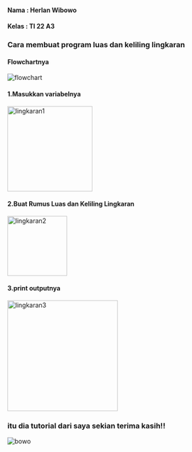 #### Nama : Herlan Wibowo
#### Kelas : TI 22 A3
### Cara membuat program luas dan keliling lingkaran
#### Flowchartnya
![flowchart](https://user-images.githubusercontent.com/106060694/198916436-6509cba4-8d73-4066-a170-d44fe814f21c.png)
#### 1.Masukkan variabelnya
<img width="191" alt="lingkaran1" src="https://user-images.githubusercontent.com/106060694/198916522-fe16624f-ddff-4c75-af05-0fa44fe04eb9.png">
    
#### 2.Buat Rumus Luas dan Keliling Lingkaran
<img width="134" alt="lingkaran2" src="https://user-images.githubusercontent.com/106060694/198916633-94dc50aa-3755-4369-a725-75b7a5d7d0eb.png">
      
#### 3.print outputnya
<img width="248" alt="lingkaran3" src="https://user-images.githubusercontent.com/106060694/198916700-29cf93de-1377-4d77-89be-2333661353de.png">

### itu dia tutorial dari saya sekian terima kasih!!
![bowo](Praktikum-3/bowo.png)
